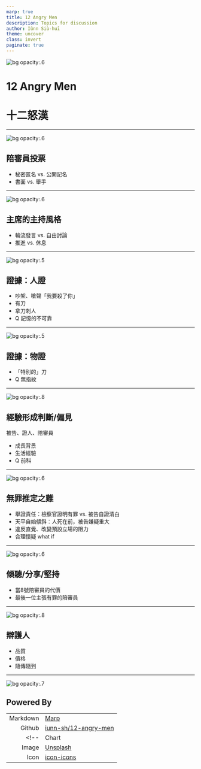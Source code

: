 ```yaml
---
marp: true
title: 12 Angry Men
description: Topics for discussion
author: Iûnn Siù-huī
theme: uncover
class: invert
paginate: true
---
```


<!-- _paginate: false -->
<!-- _footer: "United Artists, Public domain, via [Dr. Macro's High Quality Movie Scans](https://www.doctormacro.com/Movie%20Summaries/A/12%20Angry%20Men.htm)" -->

![bg opacity:.6](https://www.doctormacro.com/Images/Fonda,%20Henry/Annex/Annex%20-%20Fonda,%20Henry%20(12%20Angry%20Men)_01.jpg)

# 12 Angry Men
# 十二怒漢

---

<!-- _footer: "United Artists, Public domain, via [Variety](https://variety.com/1956/film/reviews/12-angry-men-review-1200418382/)" -->

![bg opacity:.6](https://variety.com/wp-content/uploads/2022/10/12-HOMMES-EN-COLERE-1957-01-C-United-Artists.jpg?w=1000&h=563&crop=1)

## 陪審員投票

* 秘密匿名 vs. 公開記名
* 書面 vs. 舉手

---

<!-- _footer: "United Artists, Public domain, via [So The Theory Goes](https://www.sothetheorygoes.com/12-angry-men/)" -->

![bg opacity:.6](https://www.sothetheorygoes.com/wp-content/uploads/2018/05/12-angry-men_5eacea0c.jpg)

## 主席的主持風格

* 輪流發言 vs. 自由討論
* 推進 vs. 休息

---

<!-- _footer: "United Artists, Public domain, via [Dr. Macro's High Quality Movie Scans](https://www.doctormacro.com/Movie%20Summaries/A/12%20Angry%20Men.htm)" -->

![bg opacity:.5](https://www.doctormacro.com/Images/Fonda,%20Henry/Annex/NRFPT/Annex%20-%20Fonda,%20Henry%20(12%20Angry%20Men)_NRFPT_05.jpg)

## 證據：人證

* 吵架、嗆聲「我要殺了你」
* 有刀
* 拿刀刺人
* Q 記憶的不可靠

---

<!-- _footer: "United Artists, Public domain, via [Dr. Macro's High Quality Movie Scans](https://www.doctormacro.com/Movie%20Summaries/A/12%20Angry%20Men.htm)" -->

![bg opacity:.5](https://www.doctormacro.com/Images/Fonda,%20Henry/Annex/Annex%20-%20Fonda,%20Henry%20(12%20Angry%20Men)_02.jpg)

## 證據：物證

* 「特別的」刀
* Q 無指紋

---

<!-- _footer: "United Artists, Public domain, via [Dr. Macro's High Quality Movie Scans](https://www.doctormacro.com/Movie%20Summaries/A/12%20Angry%20Men.htm)" -->

![bg opacity:.8](https://www.doctormacro.com/Images/Fonda,%20Henry/Annex/Annex%20-%20Fonda,%20Henry%20(12%20Angry%20Men)_10.jpg)

## 經驗形成判斷/偏見

被告、證人、陪審員
* 成長背景
* 生活經驗
* Q 前科

---

<!-- _footer: "United Artists, Public domain, via [Dr. Macro's High Quality Movie Scans](https://www.doctormacro.com/Movie%20Summaries/A/12%20Angry%20Men.htm)" -->

![bg opacity:.6](https://www.doctormacro.com/Images/Fonda,%20Henry/Annex/Annex%20-%20Fonda,%20Henry%20(12%20Angry%20Men)_08.jpg)

## 無罪推定之難

* 舉證責任：檢察官證明有罪 vs. 被告自證清白
* 天平自始傾斜：人死在前，被告嫌疑重大
* 違反直覺、改變預設立場的阻力
* 合理懷疑 what if

---

<!-- _footer: "United Artists, Public domain, via [Into Film](https://www.intofilm.org/films/3055)" --> 

![bg opacity:.6](https://www.intofilm.org/intofilm-production/scaledcropped/970x546https%3A/s3-eu-west-1.amazonaws.com/images.cdn.filmclub.org/film__3055-12-angry-men--hi_res-fdac7e4f.jpg/film__3055-12-angry-men--hi_res-fdac7e4f.jpg)

## 傾聽/分享/堅持

* 當8號陪審員的代價 
* 最後一位主張有罪的陪審員

---

<!-- _footer: "United Artists, Public domain, via [Peter Lloyd](https://iprofessdesign.wordpress.com/2017/02/16/stop-talking-start-thinking-the-architecture-of-reasonable-doubt/)" --> 

![bg opacity:.8](https://iprofessdesign.wordpress.com/wp-content/uploads/2017/02/screen-shot-2017-02-15-at-14-22-56.png)

## 辯護人

* 品質
* 價格
* 隨傳隨到

---

<!-- _paginate: false -->

<!-- _footer: "United Artists, Public domain, via [Criterion](https://www.criterion.com/current/posts/2076-12-angry-men-lumet-s-faces)" -->

![bg opacity:.7](https://s3.amazonaws.com/criterion-production/images/4827-664f8fedbdf6cbf48d64035ac729bba6/current_1534_073_large.jpg)

## Powered By

|           |                                      |
| --------: | :----------------------------------- |
| Markdown 	| [Marp](https://marp.app)             |
| Github	| [iunn-sh/12-angry-men](https://github.com/iunn-sh/12-angry-men) |
<!-- | Chart     | [amCharts](https://www.amcharts.com) |
| Image     | [Unsplash](https://unsplash.com)     |
| Icon      | [icon-icons](https://icon-icons.com) | -->
